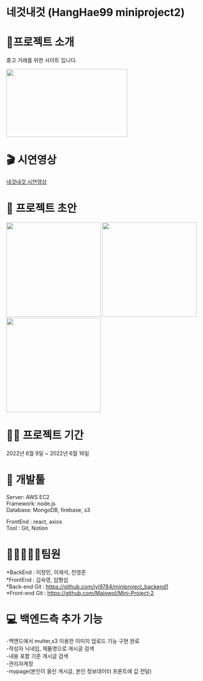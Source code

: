 # 네것내것 (HangHae99 miniproject2)
# 👋프로젝트 소개
중고 거래를 위한 사이트 입니다.

<img src="https://user-images.githubusercontent.com/102282540/174058253-a2e430f7-03ae-4eaf-adba-51dfed130f2b.png" width="320" height="180"/>

# 🎬 시연영상
[네것내것 시연영상](https://youtu.be/pk7FP2FDIw8)

# 🎨 프로젝트 초안
<img src="https://user-images.githubusercontent.com/102282540/174058440-a034f352-c68b-4e9b-99ff-a08df7567879.jpg" width="250" height="250"/>  
<img src="https://user-images.githubusercontent.com/102282540/174058454-bf84e239-51e7-4eb0-adbc-0bdb12b53859.jpg" width="250" height="250"/>  
<img src="https://user-images.githubusercontent.com/102282540/174058459-bb48b0cc-b152-44c7-a3b1-9f8548c4973e.jpg" width="250" height="250"/>  


# 👨‍💻 프로젝트 기간
2022년 6월 9일 ~ 2022년 6월 16일

# 🔨 개발툴
Server: AWS EC2  
Framework: node.js  
Database: MongoDB, firebase, s3  

FrontEnd : react, axios  
Tool : Git, Notion  

# 👨🏻‍🤝‍👨🏻팀원
*BackEnd : 이창민, 이재석, 전영준  
*FrontEnd : 김숙영, 임형섭  
*Back-end Git : https://github.com/jyj9784/miniproject_backend1  
*Front-end Git : https://github.com/Maiowol/Mini-Project-2  

# 💻 백엔드측 추가 기능 
-백엔드에서 multer,s3 이용한 이미지 업로드 기능 구현 완료  
-작성자 닉네임, 제품명으로 게시글 검색  
-내용 포함 기준 게시글 검색  
-관리자계정  
-mypage(본인이 올린 게시글, 본인 정보데이터 프론트에 값 전달)